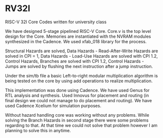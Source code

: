 # RV32I
RISC-V 32I Core Codes written for university class

We have designed 5-stage pipelined RISC-V Core. Core.v is the top level design for the Core. Memories are instantiated with the NVRAM modules synthesized in the Cadence. We used xfab_018 library for the process.

Structural Hazards are solved, Data Hazards - Read-After-Write Hazards are solved in CPI = 1, Data Hazards - Load-Use Hazards are solved with CPI 1.2, Control Hazards, Branches are solved with CPI 1.2, Control Hazards - Jumps are solved by flushing the next instruction after a jump instruction. 

Under the sim/tb file a basic Left-to-right modular multiplication algorithm is being tested on the core by using add operations to realize multiplication.

This implementation was done using Cadence. We have used Genus for RTL analysis and synthesis. Used Innovus for placement and routing (in final design we could not manage to do placement and routing). We have used Cadence Xcelium for simulation purposes. 

Without hazard handling core was working without any problems. While solving the Branch Hazards in second stage there were some problems regarding to that. At that time
we could not solve that problem however I am planning to solve this in anytime.
